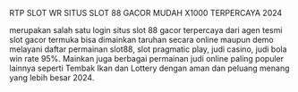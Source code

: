 RTP SLOT WR SITUS SLOT 88 GACOR MUDAH X1000 TERPERCAYA 2024

merupakan salah satu login situs slot 88 gacor terpercaya dari agen tesmi slot gacor termuka bisa dimainkan taruhan secara online maupun demo melayani daftar permainan slot88, slot pragmatic play, judi casino, judi bola win rate 95%. Mainkan juga berbagai permainan judi online paling populer lainnya seperti Tembak Ikan dan Lottery dengan aman dan peluang menang yang lebih besar 2024.
